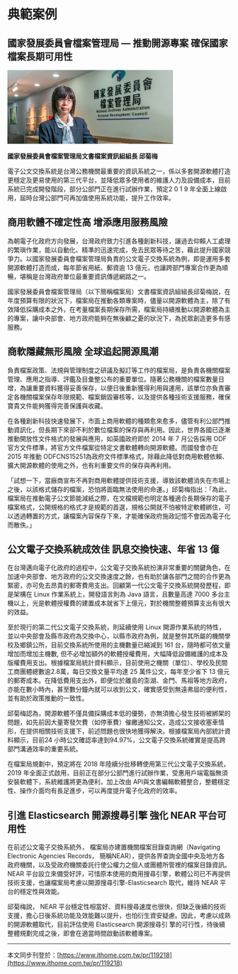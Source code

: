 # 典範案例

## 國家發展委員會檔案管理局 — 推動開源專案 確保國家檔案長期可用性

![](/assets/vghtc-11.png)

**國家發展委員會檔案管理局文書檔案資訊組組長 邱菊梅**

電子公文交換系統是台灣公務機關最重要的資訊系統之一，係以多套開源軟體打造更穩定及更易使用的第三代平台，並降低眾多使用者的維護人力及設備成本，目前系統已完成開發階段，部分公部門正在進行試辦作業，預定2 0 1 9 年全面上線啟用，屆時台灣公部門可再加值使用系統功能，提升工作效率。

## 商用軟體不確定性高 增添應用服務風險

為朝電子化政府方向發展，台灣政府致力引進各種創新科技，讓過去仰賴人工處理的繁瑣作業，能以自動化、精準的迅速完成，免去民眾等待之苦，藉此提升國家競爭力。以國家發展委員會檔案管理局負責的公文電子交換系統為例，即是運用多套開源軟體打造而成，每年節省用紙、郵資逾 13 億元，也讓跨部門專案合作更為順暢，堪稱是台灣政府單位最重要資訊傳遞網路之一。

國家發展委員會檔案管理局（以下簡稱檔案局）文書檔案資訊組組長邱菊梅說，在年度預算有限的狀況下，檔案局在推動各類專案時，儘量以開源軟體為主，除了有效降低採購成本之外，在考量檔案長期保存所需，檔案局持續推動以開源軟體為主的專案，讓中央部會、地方政府能夠在無後顧之憂的狀況下，為民眾創造更多有感服務。

## 商軟隱藏無形風險 全球追起開源風潮

負責檔案政策、法規與管理制度之研議及擬訂等工作的檔案局，是負責各機關檔案管理、應用之指導、評鑑及目彙整公布的重要單位。隨著公務機關的檔案數量日增，為讓重要資料獲得妥善保存，以便日後重新獲得利用與運用，該單位亦負責審定各機關檔案保存年限規範、檔案銷毀審核等，以及提供各種技術支援服務，確保寶貴文件能夠獲得完善保護與收藏。

在各種創新科技快速發展下，市面上商用軟體的種類愈來愈多，儘管有利公部門推動資訊化，但長期下來卻不利於數位檔案的保存與再利用。因此，世界各國已逐漸推動開放性文件格式的發展與應用，如英國政府即於 2014 年 7 月公告採用 ODF 官方文件標準，將官方文件檔案從特定文書軟體轉向開源軟體。而國發會亦在 2015 年推動 ODFCNS15251為政府文件標準格式，除藉此降低對商用軟體依賴、擴大開源軟體的使用之外，也有利重要文件的保存與再利用。

「試想一下，當廠商宣布不再對商用軟體提供技術支援，導致該軟體消失在市場上之後，以該格式儲存的檔案，恐怕將面臨無法使用的命運。」邱菊梅指出：「為此，檔案局在推動電子公文節能減紙之際，在文檔規範也明定各種適合長期保存的電子檔案格式，公開規格的格式才是規範的首選，規格公開就不怕被特定軟體綁住，可以透過轉置的方式，讓檔案內容保存下來，才能確保政府施政記憶不會因為電子化而散佚。」

## 公文電子交換系統成效佳 訊息交換快速、年省 13 億

在台灣邁向電子化政府的過程中，公文電子交換系統扮演非常重要的關鍵角色，在加速中央部會、地方政府的公文交換速度之餘，也有助於讓各部門之間的合作更為緊密，亦可免去昂貴的郵寄費用支出。回顧第一代公文電子交換系統開發歷程，即是架構在 Linux 作業系統上，開發語言則為 Java 語言，且數量高達 7000 多台主機以上，光是軟體授權費的建置成本就省下上億元，對於機關整體預算支出有很大的效益。

至於現行的第二代公文電子交換系統，則延續使用 Linux 開源作業系統的特性，並以中央部會及縣市政府為交換中心，以縣市政府為例，就是整併其所屬的機關學校及鄉鎮公所，目前交換系統所使用的主機數量已縮減到 161 台，隨時都可依文量增加而增加主機數, 但不必增加額外的軟體授權費用，大幅降低設備維護的成本及版權費用支出。根據檔案局統計資料顯示，目前使用之機關（單位）、學校及民間工商團體總數逾2.8萬，每日交換文量平均達 25 萬件公文，每年至少省下 13 億元的郵寄成本。在降低費用支出外，即便位於離島的澎湖、金門、馬祖等地方政府，亦能在數小時內，甚至數分鐘內就可以收到公文，確實感受到無遠弗屆的便利性，並有助於政策推動的一致性。

邱菊梅認為，開源軟體不僅具備採購成本低的優勢，亦無須擔心發生技術被綁架的問題，如先前因大量寄發欠費（如停車費）催繳通知公文，造成公文接收塞車情形，在提供相關技術支援下，前述問題也很快地獲得解決。根據檔案局內部統計資料顯示，目前24 小時公文確認率達到94.97%，公文電子交換系統確實是提高跨部門溝通效率的重要系統。

在檔案局規劃中，預定將在 2018 年陸續分批移轉使用第三代公文電子交換系統，2019 年全面正式啟用，目前正在部分公部門進行試辦作業，受惠用戶端電腦無須安裝軟體下，系統維護將更為便利，加上改由 API與文書編輯軟體整合，整體穩定性、操作介面均有長足進步，可以再度提升電子化政府的效率。

## 引進 Elasticsearch 開源搜尋引擎 強化 NEAR 平台可用性

在前述公文電子交換系統外， 檔案局亦建置機關檔案目錄查詢網（Navigating Electronic Agencies´Records， 簡稱NEAR），提供各界查詢全國中央及地方各政府機關，以及受政府機關委託行使公權力之個人或團體所管裡的檔案目錄資訊。NEAR 平台設立來備受好評，可惜原本使用的商用搜尋引擎，軟體公司已不再提供技術支援，也讓檔案局考慮以開源搜尋引擎-Elasticsearch 取代，維持 NEAR 平台的穩定性與效能。

邱菊梅說， NEAR 平台穩定性相當好、資料搜尋速度也很快，但缺乏後續的技術支援，擔心日後系統功能及效能難以提升，也怕衍生資安疑慮。因此，考慮以成熟的開源軟體取代，目前評估使用 Elasticsearch 開源搜尋引 擎的可行性，待後續整體規劃完成之後，即會在適當時間啟動該軟體專案。

---

本文同步刊登於：[https://www.ithome.com.tw/pr/119218](https://www.ithome.com.tw/pr/119218)

